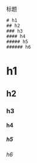 标题

    # h1
    ## h2
    ### h3
    #### h4
    ##### h5
    ###### h6

# h1 #
## h2 ##
### h3 #
#### h4 #
##### h5 #
###### h6 #